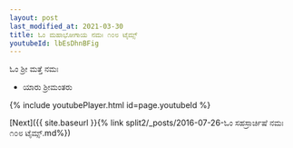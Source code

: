```yaml
---
layout: post
last_modified_at: 2021-03-30
title: ಓಂ ಮಹಾಭೋಗಾಯ ನಮಃ ೧೦೮ ಟೈಮ್ಸ್
youtubeId: lbEsDhnBFig
---
```

 
 
 ಓಂ ಶ್ರೀ ಮತ್ತೆ ನಮಃ  
 
 -  ಯಾರು ಶ್ರೀಮಂತರು 
 
  
 
  
 
 
 
 
 
 


{% include youtubePlayer.html id=page.youtubeId %}
 
[Next]({{ site.baseurl }}{% link  split2/_posts/2016-07-26-ಓಂ ಸಹಸ್ರಾರ್ಚಿಷೆ ನಮಃ ೧೦೮ ಟೈಮ್ಸ್.md%})
 
